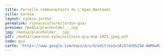 ```yaml
---
title: Parcelle communautaire de L'Apes-Wantoumi
ville: Garoua
layout: syneco-jardin
permalink: /synecoculture/jardin-gca/
preview: /media/placeholder__.jpg
jpg: /media/placeholder__.jpg
pdf: /media/cameroun-synecoculture-gca-map-2025.jpeg.pdf
code: gca
carte: "https://www.google.com/maps/d/u/0/edit?mid=16c87ahO525W-AWMGwMZOaQWxiwq29MA&ll=9.389134711116817%2C13.432389591127905&z=22"
---
```

